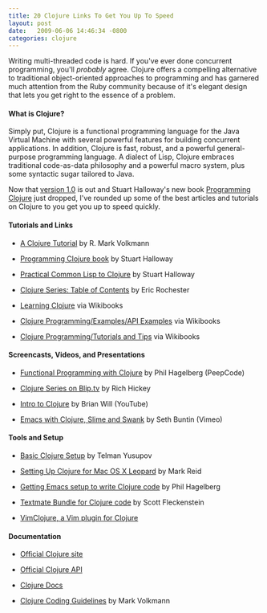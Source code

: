 ```yaml
---
title: 20 Clojure Links To Get You Up To Speed
layout: post
date:   2009-06-06 14:46:34 -0800
categories: clojure
---
```


Writing multi-threaded code is hard. If you've ever done concurrent programming,
you'll *probably* agree. Clojure offers a compelling alternative to
traditional object-oriented approaches to programming and has garnered much
attention from the Ruby community because of it's elegant design that lets you
get right to the essence of a problem.<!--more-->

#### What is Clojure?

Simply put, Clojure is a functional programming language for the Java Virtual
Machine with several powerful features for building concurrent applications. In
addition, Clojure is fast, robust, and a powerful general-purpose programming
language. A dialect of Lisp, Clojure embraces traditional code-as-data
philosophy and a powerful macro system, plus some syntactic sugar tailored to
Java.

Now that [version 1.0](http://clojure.blogspot.com/2009/05/clojure-10.html) is out and Stuart Halloway's new book [Programming Clojure](http://www.pragprog.com/titles/shcloj/programming-clojure) just dropped, I've rounded up some of the best articles and tutorials on Clojure to you get you up to speed quickly.

#### Tutorials and Links

* [A Clojure Tutorial](http://java.ociweb.com/mark/clojure/article.html) by R. Mark Volkmann

* [Programming Clojure book](http://www.pragprog.com/titles/shcloj/programming-clojure) by Stuart Halloway

* [Practical Common Lisp to Clojure](http://blog.thinkrelevance.com/2008/09/16/pcl-clojure) by Stuart Halloway

* [Clojure Series: Table of Contents](http://writingcoding.blogspot.com/2008/06/clojure-series-table-of-contents.html) by Eric Rochester

* [Learning Clojure](http://en.wikibooks.org/wiki/Learning_Clojure) via Wikibooks

* [Clojure Programming/Examples/API Examples](http://en.wikibooks.org/wiki/Clojure_Programming/Examples/API_Examples) via Wikibooks

* [Clojure Programming/Tutorials and Tips](http://en.wikibooks.org/wiki/Clojure_Programming/Tutorials_and_Tips) via Wikibooks

#### Screencasts, Videos, and Presentations

* [Functional Programming with Clojure](http://peepcode.com/products/functional-programming-with-clojure) by Phil Hagelberg (PeepCode)

* [Clojure Series on Blip.tv](http://clojure.blip.tv) by Rich Hickey

* [Intro to Clojure](http://www.youtube.com/view_play_list?p=AC43CFB134E85266) by Brian Will (YouTube)

* [Emacs with Clojure, Slime and Swank](http://vimeo.com/2419596) by Seth Buntin (Vimeo)

#### Tools and Setup

* [Basic Clojure Setup](http://yusupov.com/blog/2009/basic-clojure-setup-part-1/) by Telman Yusupov

* [Setting Up Clojure for Mac OS X Leopard](http://mark.reid.name/sap/setting-up-clojure.html) by Mark Reid

* [Getting Emacs setup to write Clojure code](http://technomancy.us/126) by Phil Hagelberg

* [Textmate Bundle for Clojure code](http://github.com/nullstyle/clojure-tmbundle/tree/master) by Scott Fleckenstein

* [VimClojure, a Vim plugin for Clojure](http://www.vim.org/scripts/script.php?script_id=2501)

#### Documentation

* [Official Clojure site](http://clojure.org)

* [Official Clojure API](http://clojure.org/api)

* [Clojure Docs](http://clj-doc.s3.amazonaws.com/tmp/doc-1116/index.html)

* [Clojure Coding Guidelines](http://java.ociweb.com/mark/clojure/ClojureCodingGuidelines.html) by Mark Volkmann

